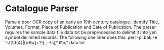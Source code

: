 # Catalogue Parser

Parse a poor OCR copy of an early an 19th century catalogue. Identify Title, Volumes, Format, Place of Publication and Date of Publication.
The parser requires the sample data file data.txt be preprocessed to delimit it into yen symbol delimited records:
The following one liner does this: 
	perl -pi.bak -e 's/(\d{4}|[\d\w]+?)[.,-·\s]$/$1¥\n/' data.txt
